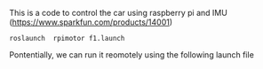 This is a code to control the car using raspberry pi and IMU (https://www.sparkfun.com/products/14001)

```
roslaunch  rpimotor f1.launch
```
Pontentially, we can run it reomotely using the following launch file


<launch>
    <machine name="rpi" address="10.109.xx.xx" user="pi" password="raspberry" env-loader="~/catkin_ws//config/env.sh" default="true"/>
    <!-- just testing a simple node-->
    
</launch>
